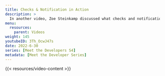 ```yaml
---
title: Checks & Notification in Action
description: >
  In another video, Zoe Steinkamp discussed what checks and notifications in InfluxDB are. Here, she uses a real world example to demonstrate how and when to use the different types of checks and notifications available in InfluxDB. Intro to Checks and Notifications: https://youtu.be/-QdldB3RxMw
menu:
  resources:
    parent: Videos
weight: 145
youtubeID: 3Th_OcwJ47s
date: 2022-6-30
series: [Meet the Developers S4]
metadata: [Meet the Developer Series]
---
```


{{< resources/video-content >}}
